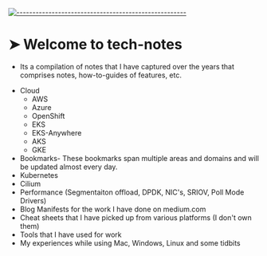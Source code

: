 <!-- ⚠️ This README has been generated from the file(s) "blueprint.md" ⚠️-->
[![-----------------------------------------------------](https://raw.githubusercontent.com/andreasbm/readme/master/assets/lines/colored.png)](#welcome-to-tech-notes)

# ➤ Welcome to tech-notes

- Its a compilation of notes that I have captured over the years that comprises notes, how-to-guides of features, etc.
* Cloud
    - AWS
    - Azure
    - OpenShift
    - EKS
    - EKS-Anywhere
    - AKS
    - GKE
* Bookmarks- These bookmarks span multiple areas and domains and will be updated almost every day.
* Kubernetes
* Cilium
* Performance (Segmentaiton offload, DPDK, NIC's, SRIOV, Poll Mode Drivers)
* Blog Manifests for the work I have done on medium.com
* Cheat sheets that I have picked up from various platforms (I don't own them)
* Tools that I have used for work
* My experiences while using Mac, Windows, Linux and some tidbits 